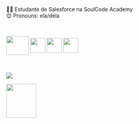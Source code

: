 👩‍🎓 Estudante de Salesforce na SoulCode Academy<br>
😊 Pronouns: ela/dela <br>
##
<div style="display: inline_block"><br>
<img align="center" height="50" width="60"  src="https://cdn.jsdelivr.net/gh/devicons/devicon/icons/salesforce/salesforce-original.svg" />
<img align="center" height="40" width="40" src="https://cdn.jsdelivr.net/gh/devicons/devicon/icons/html5/html5-original-wordmark.svg"/>
<img align="center" height="40" width="40"  src="https://cdn.jsdelivr.net/gh/devicons/devicon/icons/javascript/javascript-original.svg" />
<img align="center" height="40" width="40"  src="https://cdn.jsdelivr.net/gh/devicons/devicon/icons/css3/css3-original-wordmark.svg" />
</div> <br>

##
<a href="https://www.linkedin.com/in/mannuella-souza-3504a2160/" target="_blank"><img src="https://img.shields.io/badge/-LinkedIn-%230077B5?style=for-the-badge&logo=linkedin&logoColor=white" target="_blank"></a> 

<a href="https://www.linkedin.com/in/mannuella-souza-3504a2160/" target="_blank"><img  height="90" width="80" src="https://cdn.jsdelivr.net/gh/devicons/devicon/icons/linkedin/linkedin-original-wordmark.svg" target="_blank"/></a> 
